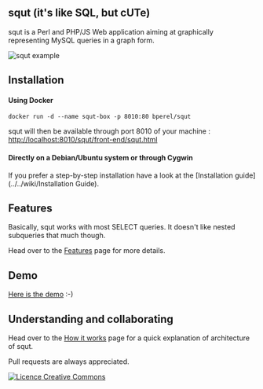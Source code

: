 ## squt (it's like SQL, but cUTe)

squt is a Perl and PHP/JS Web application aiming at graphically representing MySQL queries in a graph form.

![squt example](https://raw.github.com/wiki/bperel/squt/images/squt_example.png)


## Installation

#### Using Docker

```
docker run -d --name squt-box -p 8010:80 bperel/squt
```

squt will then be available through port 8010 of your machine : [http://localhost:8010/squt/front-end/squt.html](http://localhost:8010/squt/)

#### Directly on a Debian/Ubuntu system or through Cygwin

If you prefer a step-by-step installation have a look at the [Installation guide](../../wiki/Installation Guide).


## Features

Basically, squt works with most SELECT queries. It doesn't like nested subqueries that much though.

Head over to the [Features](../../wiki/Features) page for more details.

## Demo

[Here is the demo](http://dedibox2-bperel.ddns.net:8010/squt/) :-)


## Understanding and collaborating

Head over to the [How it works](../../wiki/How-it-works) page for a quick explanation of architecture of squt.

Pull requests are always appreciated.


[<img alt="Licence Creative Commons" style="border-width:0" src="http://i.creativecommons.org/l/by-sa/3.0/fr/88x31.png" />](http://creativecommons.org/licenses/by-sa/3.0/legalcode)
